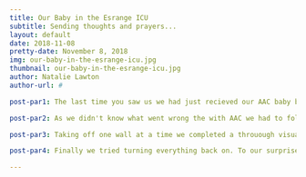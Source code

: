 ```yaml
---
title: Our Baby in the Esrange ICU
subtitle: Sending thoughts and prayers...
layout: default
date: 2018-11-08
pretty-date: November 8, 2018
img: our-baby-in-the-esrange-icu.jpg
thumbnail: our-baby-in-the-esrange-icu.jpg
author: Natalie Lawton
author-url: #

post-par1: The last time you saw us we had just recieved our AAC baby back from the flight and discovered that it had unfortunately failed to sample anything, but we didn't yet know why. So the very first thing the next morning, 19th October, our poor little baby got sent to the Esrange ICU for failure analysis.

post-par2: As we didn't know what went wrong the with AAC we had to follow very strict procedures to ensure that we did not destroy the evidence! We assigned Kiki to note taker, myself to photographer, Emil to electronics diagnoser and Pau to mechanics diagnoser and got to work. 

post-par3: Taking off one wall at a time we completed a throuough visual inspection of all parts of the experiment and found everything to be as it should. Once this was complete we moved on to connection testing, looking for shorts or bad connections. Again no problems were detected.

post-par4: Finally we tried turning everything back on. To our surprise everything worked. Including the pump. We managed to trace the problem back to a current limitation on the pump which was then dropping the voltage causing the Arduino to reset. But still we didn't know the exact cause of this. Now we've taken a little time for respite we're back to our post flight analysis and we've begun investigating why we're seeing this problem on the pump in the hopes that we can solve it and fly our system again!

---
```

